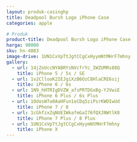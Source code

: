 ```yaml
---
layout: produk-casinghp
title: Deadpool Bursh Logo iPhone Case
categories: apple

# Produk
product-title: Deadpool Bursh Logo iPhone Case
harga: 90000
sku: hn-4083
image-drive: 1UN1CxVpTtJgtCCgCxHyymNtMHrF7mhny
gallery:
  - url: 14jZoUccNYABRYsNVcfrYc_IWZUMRs88Q
    title: iPhone 5 / 5s / SE
  - url: 1v2CllooK2IEJgiXzB6OzC8HlaCRE6sij
    title: iPhone 6 / 6s
  - url: 1N9_hHTRIgDVZW_afsPRTDGxBg-YJVwiE
    title: iPhone 6 Plus / 6s Plus
  - url: 1OdosW7a0AaHFun1eCDq5ziPsrKWDIwUd
    title: iPhone 7 / 8
  - url: 1cGhfzxZqNUEIWkafmGaI76fQXJNWtlK8
    title: iPhone 7 Plus / 8 Plus
  - url: 1UN1CxVpTtJgtCCgCxHyymNtMHrF7mhny
    title: iPhone X
---
```

